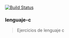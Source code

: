 [![Build Status](https://travis-ci.org/aranajhonny/lenguaje-c.svg)](https://travis-ci.org/aranajhonny/lenguaje-c)
### lenguaje-c
>Ejercicios de lenguaje c
